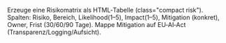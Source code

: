 Erzeuge eine Risikomatrix als HTML‑Tabelle (class="compact risk").
Spalten: Risiko, Bereich, Likelihood(1–5), Impact(1–5), Mitigation (konkret), Owner, Frist (30/60/90 Tage).
Mappe Mitigation auf EU‑AI‑Act (Transparenz/Logging/Aufsicht).
